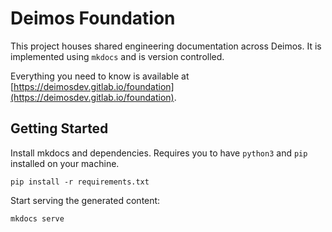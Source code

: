 # Deimos Foundation

This project houses shared engineering documentation across Deimos. It is implemented using `mkdocs` and is version controlled. 

Everything you need to know is available at [https://deimosdev.gitlab.io/foundation](https://deimosdev.gitlab.io/foundation).

## Getting Started

Install mkdocs and dependencies. Requires you to have `python3` and `pip` installed on your machine.
```
pip install -r requirements.txt
```

Start serving the generated content:
```
mkdocs serve 
```